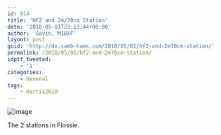 ```yaml
---
id: 914
title: 'HF2 and 2m/70cm Station'
date: '2010-05-01T23:13:44+00:00'
author: 'Gavin, M1BXF'
layout: post
guid: 'http://dx.camb-hams.com/2010/05/01/hf2-and-2m70cm-station/'
permalink: /2010/05/01/hf2-and-2m70cm-station/
idptt_tweeted:
    - '1'
categories:
    - General
tags:
    - Harris2010
---
```


![image](http://dx.camb-hams.com/wp-content/uploads/2010/05/wpid-2010-05-02-00.09.24.jpg)

The 2 stations in Flossie.